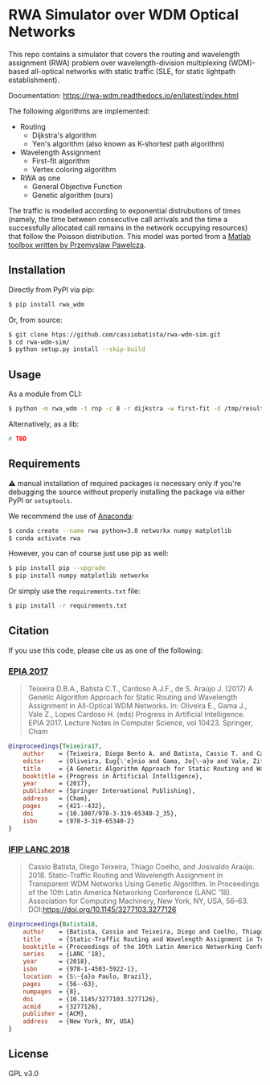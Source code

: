 # RWA Simulator over WDM Optical Networks

This repo contains a simulator that covers the routing and
wavelength assignment (RWA) problem over wavelength-division multiplexing
(WDM)-based all-optical networks with static traffic (SLE, for static lightpath
establishment).

Documentation: https://rwa-wdm.readthedocs.io/en/latest/index.html

The following algorithms are implemented:

- Routing     
    - Dijkstra's algorithm    
    - Yen's algorithm (also known as K-shortest path algorithm)    
- Wavelength Assignment     
    - First-fit algorithm    
    - Vertex coloring algorithm    
- RWA as one    
   - General Objective Function    
   - Genetic algorithm (ours)    

The traffic is modelled according to exponential distrubutions of times
(namely, the time between consecutive call arrivals and the time a successfully
allocated call remains in the network occupying resources) that follow the
Poisson distribution. This model was ported from a [Matlab toolbox written by 
Przemyslaw Pawelcza](https://la.mathworks.com/matlabcentral/fileexchange/4797-wdm-network-blocking-computation-toolbox).

## Installation

Directly from PyPI via pip:

```bash
$ pip install rwa_wdm
```

Or, from source:

```bash
$ git clone htps://github.com/cassiobatista/rwa-wdm-sim.git
$ cd rwa-wdm-sim/
$ python setup.py install --skip-build
```

## Usage

As a module from CLI:

```bash
$ python -m rwa_wdm -t rnp -c 8 -r dijkstra -w first-fit -d /tmp/results -p
```

Alternatively, as a lib:

```python
# TBD
```

## Requirements

:warning: manual installation of required packages is necessary only if you're
debugging the source without properly installing the package via either PyPI or
`setuptools`.

We recommend the use of [Anaconda](https://www.anaconda.com/):

```bash
$ conda create --name rwa python=3.8 networkx numpy matplotlib
$ conda activate rwa
```

However, you can of course just use pip as well:

```bash
$ pip install pip --upgrade
$ pip install numpy matplotlib networkx
```

Or simply use the `requirements.txt` file:

```bash
$ pip install -r requirements.txt
```

## Citation

If you use this code, please cite us as one of the following: 

### [EPIA 2017](https://link.springer.com/chapter/10.1007%2F978-3-319-65340-2_35)

> Teixeira D.B.A., Batista C.T., Cardoso A.J.F., de S. Araújo J. (2017) 
> A Genetic Algorithm Approach for Static Routing and Wavelength Assignment in
> All-Optical WDM Networks. In: Oliveira E., Gama J., Vale Z., Lopes Cardoso H.
> (eds) Progress in Artificial Intelligence. EPIA 2017. Lecture Notes in
> Computer Science, vol 10423. Springer, Cham

```bibtex
@inproceedings{Teixeira17,
    author    = {Teixeira, Diego Bento A. and Batista, Cassio T. and Cardoso, Afonso Jorge F. and de S. Ara{\'u}jo, Josivaldo},
    editor    = {Oliveira, Eug{\'e}nio and Gama, Jo{\~a}o and Vale, Zita and Lopes Cardoso, Henrique},
    title     = {A Genetic Algorithm Approach for Static Routing and Wavelength Assignment in All-Optical WDM Networks},
    booktitle = {Progress in Artificial Intelligence},
    year      = {2017},
    publisher = {Springer International Publishing},
    address   = {Cham},
    pages     = {421--432},
    doi       = {10.1007/978-3-319-65340-2_35},
    isbn      = {978-3-319-65340-2}
}
```

### [IFIP LANC 2018](https://dl.acm.org/doi/10.1145/3277103.3277126)

> Cassio Batista, Diego Teixeira, Thiago Coelho, and Josivaldo Araújo. 2018. 
> Static-Traffic Routing and Wavelength Assignment in Transparent WDM Networks 
> Using Genetic Algorithm. In Proceedings of the 10th Latin America Networking 
> Conference (LANC ’18). Association for Computing Machinery, New York, NY, 
> USA, 56–63. DOI:https://doi.org/10.1145/3277103.3277126


```bibtex
@inproceedings{Batista18,
    author    = {Batista, Cassio and Teixeira, Diego and Coelho, Thiago and Ara\'{u}jo, Josivaldo},
    title     = {Static-Traffic Routing and Wavelength Assignment in Transparent WDM Networks Using Genetic Algorithm},
    booktitle = {Proceedings of the 10th Latin America Networking Conference},
    series    = {LANC '18},
    year      = {2018},
    isbn      = {978-1-4503-5922-1},
    location  = {S\~{a}o Paulo, Brazil},
    pages     = {56--63},
    numpages  = {8},
    doi       = {10.1145/3277103.3277126},
    acmid     = {3277126},
    publisher = {ACM},
    address   = {New York, NY, USA}
}
```

## License

GPL v3.0
